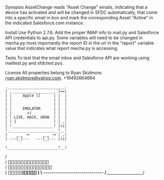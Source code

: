 Synopsis
AssetChange reads "Asset Change" emails, indicating that a device has activated and will be changed in SFDC automatically, that come into a specific email in box and mark the corresponding Asset "Active" in the indicated Salesforce.com instance. 


Install 
Use Python 2.7.6. Add the proper IMAP info to mail.py and Salesforce API credentials to api.py. Some variables will need to be changed in mecha.py most importantly the report ID in the url in the "report" variable value that indicates what report mecha.py is accessing. 

Tests
To test that the email inbox and Salesforce API are working using mailtest.py and sfdctest.pys. 

License
All properties belong to Ryan Skidmore. ryan.skidmore@yahoo.com. +19492664664

    .__________________________.
    | .___________________. |==|
    | |     Apple ][      | |  |
    | |                   | |  |
    | |                   | |  |
    | |     EMULATOR      | |  |
    | |       =)          | |  |
    | | LIVE, HACK, GROW  | |  |
    | | ]                 | | ,|
    | !___________________! |(c|
    !_______________________!__!
    |    ___ -=      ___ -= | ,|
    | ---[_]---   ---[_]--- |(c|

    !_______________________!__!
   /                            \
  /  [][][][][][][][][][][][][]  \
 /  [][][][][][][][][][][][][][]  \
(  [][][][][____________][][][][]  )
 \ ------------------------------ /
  \______________________________/
